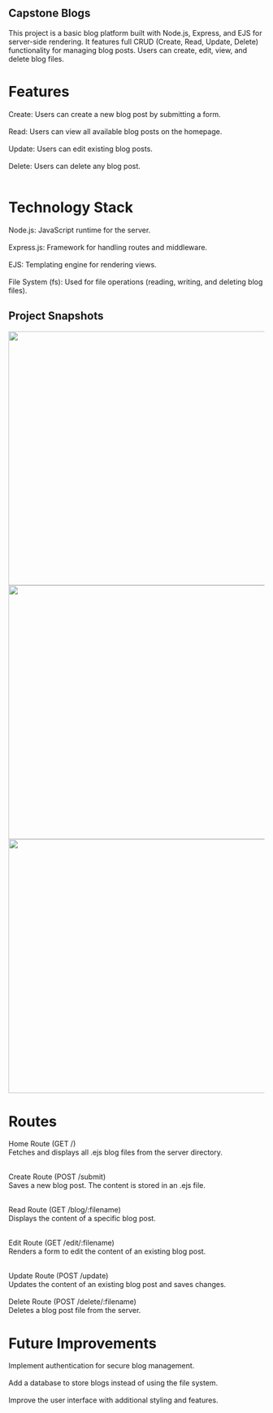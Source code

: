 ## Capstone Blogs

This project is a basic blog platform built with Node.js, Express, and EJS for server-side rendering. It features full CRUD (Create, Read, Update, Delete) functionality for managing blog posts. Users can create, edit, view, and delete blog files.

<h1>Features</h1>
Create: Users can create a new blog post by submitting a form.<br><br>
Read: Users can view all available blog posts on the homepage.<br><br>
Update: Users can edit existing blog posts.<br><br>
Delete: Users can delete any blog post.<br><br>

<h1>Technology Stack</h1>
Node.js: JavaScript runtime for the server.<br><br>
Express.js: Framework for handling routes and middleware.<br><br>
EJS: Templating engine for rendering views.<br><br>
File System (fs): Used for file operations (reading, writing, and deleting blog files).<br>

## Project Snapshots
<img src="https://github.com/user-attachments/assets/ad3ef587-9e49-4bd3-831f-febd6de8fc26" width="600" height="500">
<img src="https://github.com/user-attachments/assets/df94d80a-38c6-4d80-87e7-d007a895b09b" width="600" height="500">
<img src="https://github.com/user-attachments/assets/40df78b9-f84f-46a7-9dcc-dcf306d38843" width="600" height="500">


<h1>Routes</h1>

Home Route (GET /)<br>
Fetches and displays all .ejs blog files from the server directory.<br><br>

Create Route (POST /submit)<br>
Saves a new blog post. The content is stored in an .ejs file.<br><br>

Read Route (GET /blog/:filename)<br>
Displays the content of a specific blog post.<br><br>

Edit Route (GET /edit/:filename)<br>
Renders a form to edit the content of an existing blog post.<br><br>

Update Route (POST /update)<br>
Updates the content of an existing blog post and saves changes.
<br><br>
Delete Route (POST /delete/:filename)<br>
Deletes a blog post file from the server.


<h1>Future Improvements</h1>
Implement authentication for secure blog management.<br><br>
Add a database to store blogs instead of using the file system.<br><br>
Improve the user interface with additional styling and features.<br><br>
